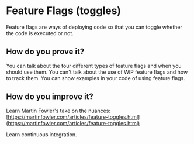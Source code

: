 # Feature Flags (toggles)

Feature flags are ways of deploying code so that you can toggle whether the code is executed or not.


## How do you prove it?
You can talk about the four different types of feature flags and when you should use them.
You can't talk about the use of WIP feature flags and how to track them.
You can show examples in your code of using feature flags.

## How do you improve it?

Learn Martin Fowler's take on the nuances: [https://martinfowler.com/articles/feature-toggles.html](https://martinfowler.com/articles/feature-toggles.html)

Learn continuous integration.
